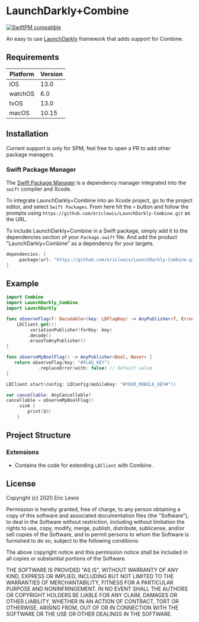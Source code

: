 # LaunchDarkly+Combine

[![SwiftPM compatible](https://img.shields.io/badge/SwiftPM-compatible-informational)](#swift-package-manager)

An easy to use [LaunchDarkly](https://launchdarkly.com) framework that adds support for Combine.

## Requirements

| Platform | Version |
| -------- | ------- |
| iOS      | 13.0    |
| watchOS  | 6.0     |
| tvOS     | 13.0    |
| macOS    | 10.15   |

## Installation

Current support is only for SPM, feel free to open a PR to add other package managers.

### Swift Package Manager

The [Swift Package Manager](https://swift.org/package-manager/) is a dependency manager integrated into the `swift` compiler and Xcode.

To integrate LaunchDarkly+Combine into an Xcode project, go to the project editor, and select `Swift Packages`. From here hit the `+` button and follow the prompts using  `https://github.com/ericlewis/LaunchDarkly-Combine.git` as the URL.

To include LaunchDarkly+Combine in a Swift package, simply add it to the dependencies section of your `Package.swift` file. And add the product "LaunchDarkly+Combine" as a dependency for your targets.

```swift
dependencies: [
    .package(url: "https://github.com/ericlewis/LaunchDarkly-Combine.git", .upToNextMinor(from: "2.0.0"))
]
```

## Example
```swift
import Combine
import LaunchDarkly_Combine
import LaunchDarkly

func observeFlag<T: Decodable>(key: LDFlagKey) -> AnyPublisher<T, Error> {
    LDClient.get()!
        .variationPublisher(forKey: key)
        .decode()
        .eraseToAnyPublisher()
}

func observeMyBoolFlag() -> AnyPublisher<Bool, Never> {
   return observeFlag(key: "#FLAG_KEY")
            .replaceError(with: false) // Default value
}

LDClient.start(config: LDConfig(mobileKey: "#YOUR_MOBILE_KEY#"))

var cancellable: AnyCancellable?
cancellable = observeMyBoolFlag()
    .sink {
        print($0)
    }
```

## Project Structure

### Extensions
- Contains the code for extending `LDClient` with Combine.

## License
Copyright (c) 2020 Eric Lewis

Permission is hereby granted, free of charge, to any person obtaining a copy
of this software and associated documentation files (the "Software"), to deal
in the Software without restriction, including without limitation the rights
to use, copy, modify, merge, publish, distribute, sublicense, and/or sell
copies of the Software, and to permit persons to whom the Software is
furnished to do so, subject to the following conditions:

The above copyright notice and this permission notice shall be included in all
copies or substantial portions of the Software.

THE SOFTWARE IS PROVIDED "AS IS", WITHOUT WARRANTY OF ANY KIND, EXPRESS OR
IMPLIED, INCLUDING BUT NOT LIMITED TO THE WARRANTIES OF MERCHANTABILITY,
FITNESS FOR A PARTICULAR PURPOSE AND NONINFRINGEMENT. IN NO EVENT SHALL THE
AUTHORS OR COPYRIGHT HOLDERS BE LIABLE FOR ANY CLAIM, DAMAGES OR OTHER
LIABILITY, WHETHER IN AN ACTION OF CONTRACT, TORT OR OTHERWISE, ARISING FROM,
OUT OF OR IN CONNECTION WITH THE SOFTWARE OR THE USE OR OTHER DEALINGS IN THE
SOFTWARE.
